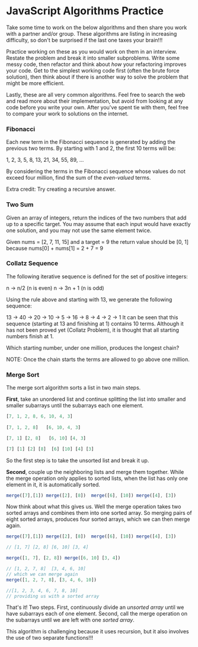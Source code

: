 # JavaScript Algorithms Practice

Take some time to work on the below algorithms and then share you work with a partner and/or group. These algorithms are listing in increasing difficulty, so don't be surprised if the last one taxes your brain!!! 

Practice working on these as you would work on them in an interview. Restate the problem and break it into smaller subproblems. Write some messy code, then refactor and think about *how* your refactoring improves your code. Get to the simplest working code first (often the brute force solution), then think about if there is another way to solve the problem that might be more efficient.

Lastly, these are all very common algorithms. Feel free to search the web and read more about their implementation, but avoid from looking at any code before you write your own. After you've spent tie with them, feel free to compare your work to solutions on the internet.


### Fibonacci
Each new term in the Fibonacci sequence is generated by adding the previous two terms. By starting with 1 and 2, the first 10 terms will be:

1, 2, 3, 5, 8, 13, 21, 34, 55, 89, ...

By considering the terms in the Fibonacci sequence whose values do not exceed four million, find the sum of the *even-valued* terms.

Extra credit: Try creating a recursive answer.

### Two Sum
Given an array of integers, return the indices of the two numbers that add up to a specific target. You may assume that each input would have exactly one solution, and you may not use the same element twice.

Given nums = [2, 7, 11, 15] and a target = 9
the return value should be [0, 1] because nums[0] + nums[1] = 2 + 7 = 9


### Collatz Sequence
The following iterative sequence is defined for the set of positive integers:

n → n/2 (n is even)
n → 3n + 1 (n is odd)

Using the rule above and starting with 13, we generate the following sequence:

13 → 40 → 20 → 10 → 5 → 16 → 8 → 4 → 2 → 1
It can be seen that this sequence (starting at 13 and finishing at 1) contains 10 terms. Although it has not been proved yet (Collatz Problem), it is thought that all starting numbers finish at 1.

Which starting number, under one million, produces the longest chain?

NOTE: Once the chain starts the terms are allowed to go above one million.


### Merge Sort
The merge sort algorithm sorts a list in two main steps.  

**First**, take an unordered list and continue splitting the list into smaller and smaller subarrays until the subarrays each one element.

```javascript
[7, 1, 2, 8, 6, 10, 4, 3]
  
[7, 1, 2, 8]   [6, 10, 4, 3]

[7, 1] [2, 8]   [6, 10] [4, 3]

[7] [1] [2] [8]  [6] [10] [4] [3]
```

So the first step is to take the unsorted list and break it up.

**Second**, couple up the neighboring lists and merge them together. While the merge operation only applies to sorted lists, when the list has only one element in it, it is automatically sorted.

```javascript
merge([7],[1]) merge([2], [8])  merge([6], [10]) merge([4], [3])
```

Now think about what this gives us. Well the merge operation takes two sorted arrays and combines them into one sorted array.  So merging pairs of eight sorted arrays, produces four sorted arrays, which we can then merge again.

```javascript
merge([7],[1]) merge([2], [8])  merge([6], [10]) merge([4], [3])

// [1, 7] [2, 8] [6, 10] [3, 4] 

merge([1, 7], [2, 8]) merge([6, 10] [3, 4])

// [1, 2, 7, 8]  [3, 4, 6, 10] 
// which we can merge again
merge([1, 2, 7, 8], [3, 4, 6, 10])

//[1, 2, 3, 4, 6, 7, 8, 10]
// providing us with a sorted array
```

That's it! Two steps. First, continuously divide an *unsorted array* until we have subarrays each of one element.  Second, call the merge operation on the subarrays until we are left with one *sorted array*. 

This algorithm is challenging because it uses recursion, but it also involves the use of two separate functions!!! 

